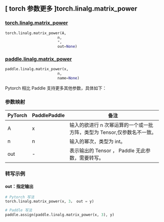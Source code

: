 ## [ torch 参数更多 ]torch.linalg.matrix_power
### [torch.linalg.matrix_power](https://pytorch.org/docs/stable/generated/torch.linalg.matrix_power.html?highlight=torch+linalg+matrix_power#torch.linalg.matrix_power)

```python
torch.linalg.matrix_power(A,
                        n,
                        *,
                        out=None)
```

### [paddle.linalg.matrix_power](https://www.paddlepaddle.org.cn/documentation/docs/zh/develop/api/paddle/linalg/matrix_power_cn.html)

```python
paddle.linalg.matrix_power(x,
                        n,
                        name=None)
```

Pytorch 相比 Paddle 支持更多其他参数，具体如下：
### 参数映射
| PyTorch       | PaddlePaddle | 备注                                                   |
| ------------- | ------------ | ------------------------------------------------------ |
| A          |  x           | 输入的欲进行 n 次幂运算的一个或一批方阵，类型为 Tensor,仅参数名不一致。  |
| n         | n         | 输入的幂次，类型为 int。 |
|out         | -         |  表示输出的 Tensor ， Paddle 无此参数，需要转写。 |

### 转写示例
#### out：指定输出
```python
# Pytorch 写法
torch.linalg.matrix_power(x, 3， out = y)

# Paddle 写法
paddle.assign(paddle.linalg.matrix_power(x, 3), y)
```
